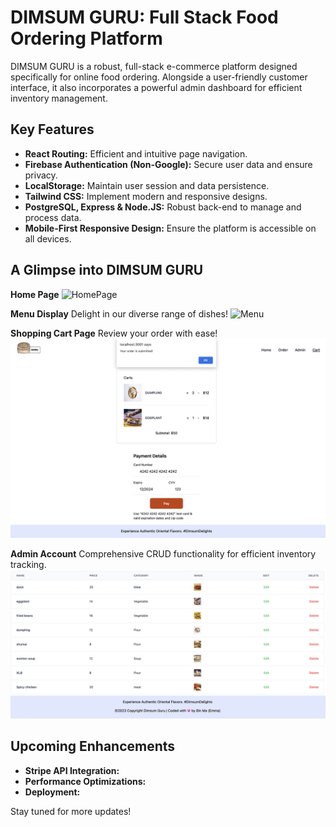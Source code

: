 # DIMSUM GURU: Full Stack Food Ordering Platform

DIMSUM GURU is a robust, full-stack e-commerce platform designed specifically for online food ordering. Alongside a user-friendly customer interface, it also incorporates a powerful admin dashboard for efficient inventory management.


## Key Features

- **React Routing:** Efficient and intuitive page navigation.
- **Firebase Authentication (Non-Google):** Secure user data and ensure privacy.
- **LocalStorage:** Maintain user session and data persistence.
- **Tailwind CSS:** Implement modern and responsive designs.
- **PostgreSQL, Express & Node.JS:** Robust back-end to manage and process data.
- **Mobile-First Responsive Design:** Ensure the platform is accessible on all devices.

## A Glimpse into DIMSUM GURU

**Home Page**
![HomePage](./assets/home.png)

**Menu Display**
Delight in our diverse range of dishes!
![Menu](./assets/menu.png)

**Shopping Cart Page**
Review your order with ease!
![cart](./assets/cart.png)

**Admin Account**
Comprehensive CRUD functionality for efficient inventory tracking.
![admin](./assets/admin.png)

## Upcoming Enhancements

- **Stripe API Integration:** 
- **Performance Optimizations:** 
- **Deployment:** 


Stay tuned for more updates!




